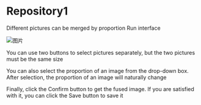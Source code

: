 # Repository1
Different pictures can be merged by proportion
Run interface


![图片](https://user-images.githubusercontent.com/114232179/192704380-31657de5-e06a-473e-a2cb-d6ae5aae6356.png)





You can use two buttons to select pictures separately, but the two pictures must be the same size

You can also select the proportion of an image from the drop-down box. After selection, the proportion of an image will naturally change

Finally, click the Confirm button to get the fused image. If you are satisfied with it, you can click the Save button to save it


